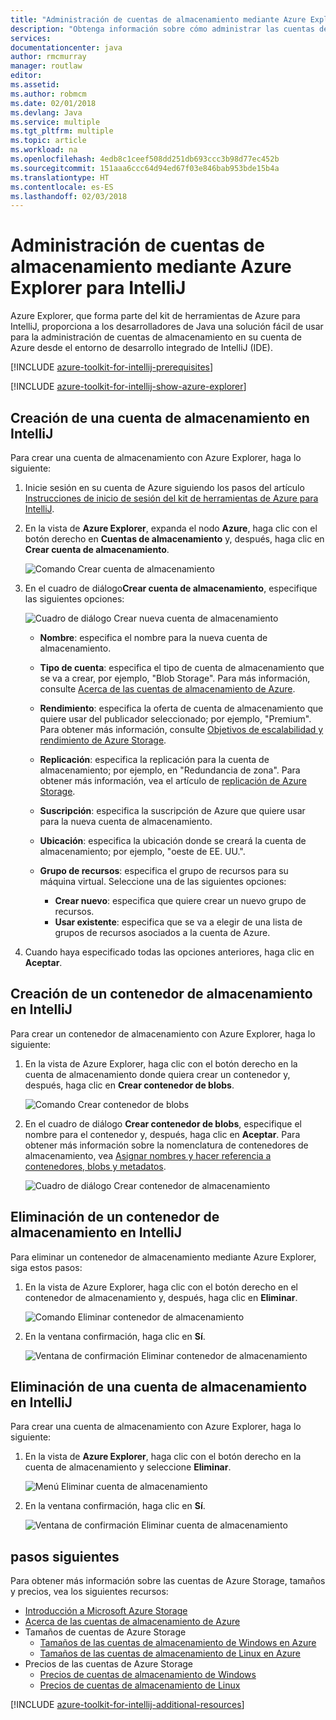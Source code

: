 ```yaml
---
title: "Administración de cuentas de almacenamiento mediante Azure Explorer para IntelliJ"
description: "Obtenga información sobre cómo administrar las cuentas de Azure Storage mediante Azure Explorer para IntelliJ."
services: 
documentationcenter: java
author: rmcmurray
manager: routlaw
editor: 
ms.assetid: 
ms.author: robmcm
ms.date: 02/01/2018
ms.devlang: Java
ms.service: multiple
ms.tgt_pltfrm: multiple
ms.topic: article
ms.workload: na
ms.openlocfilehash: 4edb8c1ceef508dd251db693ccc3b98d77ec452b
ms.sourcegitcommit: 151aaa6ccc64d94ed67f03e846bab953bde15b4a
ms.translationtype: HT
ms.contentlocale: es-ES
ms.lasthandoff: 02/03/2018
---
```

# <a name="manage-storage-accounts-by-using-the-azure-explorer-for-intellij"></a>Administración de cuentas de almacenamiento mediante Azure Explorer para IntelliJ

Azure Explorer, que forma parte del kit de herramientas de Azure para IntelliJ, proporciona a los desarrolladores de Java una solución fácil de usar para la administración de cuentas de almacenamiento en su cuenta de Azure desde el entorno de desarrollo integrado de IntelliJ (IDE).

[!INCLUDE [azure-toolkit-for-intellij-prerequisites](../includes/azure-toolkit-for-intellij-prerequisites.md)]

[!INCLUDE [azure-toolkit-for-intellij-show-azure-explorer](../includes/azure-toolkit-for-intellij-show-azure-explorer.md)]

## <a name="create-a-storage-account-in-intellij"></a>Creación de una cuenta de almacenamiento en IntelliJ

Para crear una cuenta de almacenamiento con Azure Explorer, haga lo siguiente:

1. Inicie sesión en su cuenta de Azure siguiendo los pasos del artículo [Instrucciones de inicio de sesión del kit de herramientas de Azure para IntelliJ]. 

2. En la vista de **Azure Explorer**, expanda el nodo **Azure**, haga clic con el botón derecho en **Cuentas de almacenamiento** y, después, haga clic en **Crear cuenta de almacenamiento**.

   ![Comando Crear cuenta de almacenamiento][CS01]

3. En el cuadro de diálogo**Crear cuenta de almacenamiento**, especifique las siguientes opciones:

   ![Cuadro de diálogo Crear nueva cuenta de almacenamiento][CS02]

   * **Nombre**: especifica el nombre para la nueva cuenta de almacenamiento.

   * **Tipo de cuenta**: especifica el tipo de cuenta de almacenamiento que se va a crear, por ejemplo, "Blob Storage". Para más información, consulte [Acerca de las cuentas de almacenamiento de Azure]. 

   * **Rendimiento**: especifica la oferta de cuenta de almacenamiento que quiere usar del publicador seleccionado; por ejemplo, "Premium". Para obtener más información, consulte [Objetivos de escalabilidad y rendimiento de Azure Storage]. 

   * **Replicación**: especifica la replicación para la cuenta de almacenamiento; por ejemplo, en "Redundancia de zona". Para obtener más información, vea el artículo de [replicación de Azure Storage]. 

   * **Suscripción**: especifica la suscripción de Azure que quiere usar para la nueva cuenta de almacenamiento.

   * **Ubicación**: especifica la ubicación donde se creará la cuenta de almacenamiento; por ejemplo, "oeste de EE. UU.".

   * **Grupo de recursos**: especifica el grupo de recursos para su máquina virtual. Seleccione una de las siguientes opciones:
      * **Crear nuevo**: especifica que quiere crear un nuevo grupo de recursos.
      * **Usar existente**: especifica que se va a elegir de una lista de grupos de recursos asociados a la cuenta de Azure.

4. Cuando haya especificado todas las opciones anteriores, haga clic en **Aceptar**.

## <a name="create-a-storage-container-in-intellij"></a>Creación de un contenedor de almacenamiento en IntelliJ

Para crear un contenedor de almacenamiento con Azure Explorer, haga lo siguiente:

1. En la vista de Azure Explorer, haga clic con el botón derecho en la cuenta de almacenamiento donde quiera crear un contenedor y, después, haga clic en **Crear contenedor de blobs**.

   ![Comando Crear contenedor de blobs][CC01]

2. En el cuadro de diálogo **Crear contenedor de blobs**, especifique el nombre para el contenedor y, después, haga clic en **Aceptar**. Para obtener más información sobre la nomenclatura de contenedores de almacenamiento, vea [Asignar nombres y hacer referencia a contenedores, blobs y metadatos].

   ![Cuadro de diálogo Crear contenedor de almacenamiento][CC02]

## <a name="delete-a-storage-container-in-intellij"></a>Eliminación de un contenedor de almacenamiento en IntelliJ

Para eliminar un contenedor de almacenamiento mediante Azure Explorer, siga estos pasos:

1. En la vista de Azure Explorer, haga clic con el botón derecho en el contenedor de almacenamiento y, después, haga clic en **Eliminar**.

   ![Comando Eliminar contenedor de almacenamiento][DC01]

2. En la ventana confirmación, haga clic en **Sí**.

   ![Ventana de confirmación Eliminar contenedor de almacenamiento][DC02]

## <a name="delete-a-storage-account-in-intellij"></a>Eliminación de una cuenta de almacenamiento en IntelliJ

Para crear una cuenta de almacenamiento con Azure Explorer, haga lo siguiente:

1. En la vista de **Azure Explorer**, haga clic con el botón derecho en la cuenta de almacenamiento y seleccione **Eliminar**.

   ![Menú Eliminar cuenta de almacenamiento][DS01]

2. En la ventana confirmación, haga clic en **Sí**.

   ![Ventana de confirmación Eliminar cuenta de almacenamiento][DS02]

## <a name="next-steps"></a>pasos siguientes

Para obtener más información sobre las cuentas de Azure Storage, tamaños y precios, vea los siguientes recursos:

* [Introducción a Microsoft Azure Storage]
* [Acerca de las cuentas de almacenamiento de Azure]
* Tamaños de cuentas de Azure Storage
  * [Tamaños de las cuentas de almacenamiento de Windows en Azure]
  * [Tamaños de las cuentas de almacenamiento de Linux en Azure]
* Precios de las cuentas de Azure Storage
  * [Precios de cuentas de almacenamiento de Windows]
  * [Precios de cuentas de almacenamiento de Linux]

[!INCLUDE [azure-toolkit-for-intellij-additional-resources](../includes/azure-toolkit-for-intellij-additional-resources.md)]

<!-- URL List -->

[Instrucciones de inicio de sesión del kit de herramientas de Azure para IntelliJ]: ./azure-toolkit-for-intellij-sign-in-instructions.md
[Introducción a Microsoft Azure Storage]: /azure/storage/storage-introduction
[Acerca de las cuentas de almacenamiento de Azure]: /azure/storage/storage-create-storage-account
[replicación de Azure Storage]: /azure/storage/storage-redundancy
[Objetivos de escalabilidad y rendimiento de Azure Storage]: /azure/storage/storage-scalability-targets
[Asignar nombres y hacer referencia a contenedores, blobs y metadatos]: http://go.microsoft.com/fwlink/?LinkId=255555

[Tamaños de las cuentas de almacenamiento de Windows en Azure]: /azure/virtual-machines/virtual-machines-windows-sizes
[Tamaños de las cuentas de almacenamiento de Linux en Azure]: /azure/virtual-machines/virtual-machines-linux-sizes
[Precios de cuentas de almacenamiento de Windows]: /pricing/details/virtual-machines/windows/
[Precios de cuentas de almacenamiento de Linux]: /pricing/details/virtual-machines/linux/

<!-- IMG List -->

[CS01]: media/azure-toolkit-for-intellij-managing-storage-accounts-using-azure-explorer/CS01.png
[CS02]: media/azure-toolkit-for-intellij-managing-storage-accounts-using-azure-explorer/CS02.png
[CC01]: media/azure-toolkit-for-intellij-managing-storage-accounts-using-azure-explorer/CC01.png
[CC02]: media/azure-toolkit-for-intellij-managing-storage-accounts-using-azure-explorer/CC02.png

[DS01]: media/azure-toolkit-for-intellij-managing-storage-accounts-using-azure-explorer/DS01.png
[DS02]: media/azure-toolkit-for-intellij-managing-storage-accounts-using-azure-explorer/DS02.png
[DC01]: media/azure-toolkit-for-intellij-managing-storage-accounts-using-azure-explorer/DC01.png
[DC02]: media/azure-toolkit-for-intellij-managing-storage-accounts-using-azure-explorer/DC02.png
